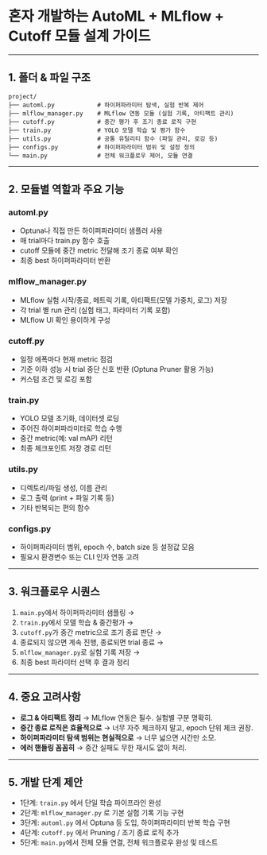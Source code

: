 
# 혼자 개발하는 AutoML + MLflow + Cutoff 모듈 설계 가이드

---

## 1. **폴더 & 파일 구조**

```
project/
├── automl.py            # 하이퍼파라미터 탐색, 실험 반복 제어
├── mlflow_manager.py    # MLflow 연동 모듈 (실험 기록, 아티팩트 관리)
├── cutoff.py            # 중간 평가 후 조기 종료 로직 구현
├── train.py             # YOLO 모델 학습 및 평가 함수
├── utils.py             # 공통 유틸리티 함수 (파일 관리, 로깅 등)
├── configs.py           # 하이퍼파라미터 범위 및 설정 정의
└── main.py              # 전체 워크플로우 제어, 모듈 연결
```

---

## 2. **모듈별 역할과 주요 기능**

### automl.py

* Optuna나 직접 만든 하이퍼파라미터 샘플러 사용
* 매 trial마다 train.py 함수 호출
* cutoff 모듈에 중간 metric 전달해 조기 종료 여부 확인
* 최종 best 하이퍼파라미터 반환

### mlflow\_manager.py

* MLflow 실험 시작/종료, 메트릭 기록, 아티팩트(모델 가중치, 로그) 저장
* 각 trial 별 run 관리 (실험 태그, 파라미터 기록 포함)
* MLflow UI 확인 용이하게 구성

### cutoff.py

* 일정 에폭마다 현재 metric 점검
* 기준 이하 성능 시 trial 중단 신호 반환 (Optuna Pruner 활용 가능)
* 커스텀 조건 및 로깅 포함

### train.py

* YOLO 모델 초기화, 데이터셋 로딩
* 주어진 하이퍼파라미터로 학습 수행
* 중간 metric(예: val mAP) 리턴
* 최종 체크포인트 저장 경로 리턴

### utils.py

* 디렉토리/파일 생성, 이름 관리
* 로그 출력 (print + 파일 기록 등)
* 기타 반복되는 편의 함수

### configs.py

* 하이퍼파라미터 범위, epoch 수, batch size 등 설정값 모음
* 필요시 환경변수 또는 CLI 인자 연동 고려

---

## 3. **워크플로우 시퀀스**

1. `main.py`에서 하이퍼파라미터 샘플링 →
2. `train.py`에서 모델 학습 & 중간평가 →
3. `cutoff.py`가 중간 metric으로 조기 종료 판단 →
4. 종료되지 않으면 계속 진행, 종료되면 trial 종료 →
5. `mlflow_manager.py`로 실험 기록 저장 →
6. 최종 best 파라미터 선택 후 결과 정리

---

## 4. **중요 고려사항**

* **로그 & 아티팩트 정리**
  → MLflow 연동은 필수. 실험별 구분 명확히.
* **중간 종료 로직은 효율적으로**
  → 너무 자주 체크하지 말고, epoch 단위 체크 권장.
* **하이퍼파라미터 탐색 범위는 현실적으로**
  → 너무 넓으면 시간만 소모.
* **에러 핸들링 꼼꼼히**
  → 중간 실패도 무한 재시도 없이 처리.

---

## 5. **개발 단계 제안**

* 1단계: `train.py` 에서 단일 학습 파이프라인 완성
* 2단계: `mlflow_manager.py` 로 기본 실험 기록 기능 구현
* 3단계: `automl.py` 에서 Optuna 등 도입, 하이퍼파라미터 반복 학습 구현
* 4단계: `cutoff.py` 에서 Pruning / 조기 종료 로직 추가
* 5단계: `main.py`에서 전체 모듈 연결, 전체 워크플로우 완성 및 테스트
